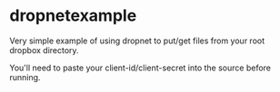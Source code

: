 # dropnetexample

Very simple example of using dropnet to put/get files 
from your root dropbox directory.


You'll need to paste your client-id/client-secret into the source before running.
